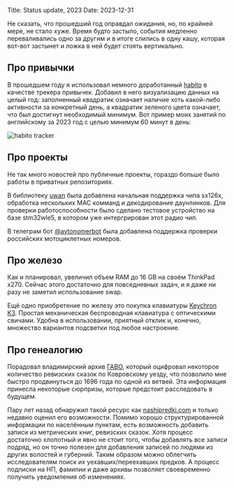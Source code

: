 Title: Status update, 2023
Date: 2023-12-31

Не сказать, что прошедший год оправдал ожидания, но, по крайней мере, не стало
хуже. Время будто застыло, события медленно переваливались одно за другим и в
итоге слились в одну кашу, которая вот-вот застынет и ложка в ней будет стоять
вертикально.

## Про привычки

В прошедшем году я использовал немного доработанный
[habito](https://github.com/codito/habito) в качестве трекера привычек. Добавил
в него визуализацию данных на целый год: заполненный квадратик означает наличие
хоть какой-либо активности за конкретный день, а квадратик зеленого цвета означает,
что был достигнут необходимый минимум. Вот пример моих занятий по английскому
за 2023 год с целью минимум 60 минут в день:

![habito tracker]({static}/assets/habito-calendar-2023-eng.png)

## Про проекты

Не так много новостей про публичные проекты, гораздо больше было работы в приватных
репозиториях.

В библиотеку [uwan](https://github.com/b00bl1k/uwan) была добавлена начальная
поддержка чипа sx126x, обработка нескольких MAC комманд и декодирование даунлинков.
Для проверки работоспособности было сделано тестовое устройство на базе stm32wle5,
в котором уже интергрирован этот радио чип.

В телеграм бот [@avtonomerbot](https://t.me/avtonomerbot) была добавлена поддержка
проверки российских мотоциклетных номеров.

## Про железо

Как и планировал, увеличил объем RAM до 16 GB на своём ThinkPad x270. Сейчас этого
достаточно для повседневных задач, и я даже ни разу не заметил использование swap.

Ещё одно приобретение по железу это покупка клавиатуры
[Keychron K3](https://www.keychron.com/pages/keychron-k3-wireless-mechanical-keyboard).
Простая механическая беспроводная клавиатура с оптическими свичами. Удобна в
использовании, приятный отклик и, конечно, множество вариантов подсветки
под любое настроение.

## Про генеалогию

Порадовал владимирский архив [ГАВО](https://vlarhiv.ru/), который оцифровал
некоторое количество ревизских сказок по Ковровскому уезду, что позволило мне
быстро продвинуться до 1696 года по одной из ветвей. Эта информация принесла
некоторые сюрпризы, которые предстоит расследовать в будущем.

Пару лет назад обнаружил такой ресурс как
[nashipredki.com](https://nashipredki.com/) и только недавно оценил его возможности.
Помимо хорошо структурированной информации по населённым пунктам, есть возможность
добавить записи из метрических книг, ревизских сказок. Хотя процесс достаточно
хлопотный и явно не стоит того, чтобы добавлять все записи подряд, но он точно
полезен для добавления записей по людями из других волостей и губерний. Таким
образом можно облегчить исследователям поиск их уехавших/переехавших предков.
А процесс подписки на НП, фамилии и даже архивы позволяет своевременно получить
уведомления об изменениях.
